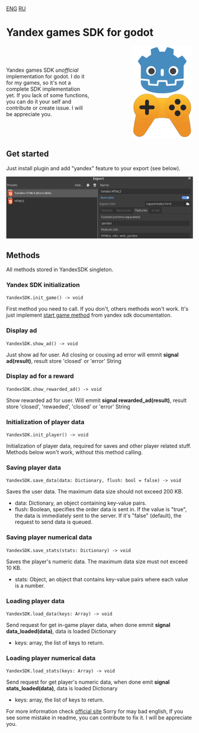 [ENG](./README.en.md) [RU](./README.md)

# Yandex games SDK for godot

<div style="
    width: 100%;
    display: flex;
    align-content: space-between;
    align-items: center;
    justify-content: space-between;
">
<div style="
    display: inline-block;
    width: 45%;
">
Yandex games SDK <i>unofficial</i> implementation for godot.
I do it for my games, so it's not a complete SDK implementation yet.
If you lack of some functions, you can do it your self and contribute or create issue. I will be appreciate you.
</div>
<img src="./imgs/godot-yandex.png" style="
    display: inline-block;
    max-width: 45%;
    max-height: 250px;
" /> 
</div>

## Get started

Just install plugin and add "yandex" feature to your export (see below).

![Export example](./imgs/export-example.png "export example")

## Methods

All methods stored in YandexSDK singleton.

### Yandex SDK initialization

```gdscript
YandexSDK.init_game() -> void
```

First method you need to call. If you don't, others methods won't work. It's just implement [start game method](https://yandex.ru/dev/games/doc/ru/sdk/sdk-gameready) from yandex sdk documentation.

### Display ad

```gdscript
YandexSDK.show_ad() -> void
```

Just show ad for user. Ad closing or cousing ad error will emmit **signal ad(result)**, result store 'closed' or 'error' String

### Display ad for a reward

```gdscript
YandexSDK.show_rewarded_ad() -> void
```

Show rewarded ad for user. Will emmit **signal rewarded_ad(result)**, result store 'closed', 'rewaeded', 'closed' or 'error' String

### Initialization of player data

```gdscript
YandexSDK.init_player() -> void
```

Initialization of player data, required for saves and other player related stuff. Methods below won't work, without this method calling.

### Saving player data

```gdscript
YandexSDK.save_data(data: Dictionary, flush: bool = false) -> void
```

Saves the user data. The maximum data size should not exceed 200 KB.
* data: Dictionary, an object containing key-value pairs.
* flush: Boolean, specifies the order data is sent in. If the value is "true", the data is immediately sent to the server. If it's "false" (default), the request to send data is queued.

### Saving player numerical data

```gdscript
YandexSDK.save_stats(stats: Dictionary) -> void
```

Saves the player's numeric data. The maximum data size must not exceed 10 KB.
* stats: Object, an object that contains key-value pairs where each value is a number.

### Loading player data

```gdscript
YandexSDK.load_data(keys: Array) -> void
```

Send request for get in-game player data, when done emmit **signal data_loaded(data)**, data is loaded Dictionary
* keys: array, the list of keys to return.

### Loading player numerical data 

```gdscript
YandexSDK.load_stats(keys: Array) -> void
```

Send request for get player's numeric data, when done emit **signal stats_loaded(data)**, data is loaded Dictionary
* keys: array, the list of keys to return.

For more information check [official site](https://yandex.ru/dev/games/doc/en/sdk/sdk-player)
Sorry for may bad english, If you see some mistake in readme, you can contribute to fix it. I will be appreciate you.
